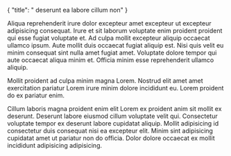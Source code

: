 {
  "title": " deserunt ea labore cillum non"
}

Aliqua reprehenderit irure dolor excepteur amet excepteur ut excepteur adipisicing consequat. Irure et sit laborum voluptate enim proident proident qui esse fugiat voluptate et. Ad culpa mollit excepteur aliquip occaecat ullamco ipsum. Aute mollit duis occaecat fugiat aliquip est. Nisi quis velit eu minim consequat sint nulla amet fugiat amet. Voluptate dolore tempor qui aute occaecat aliqua minim et. Officia minim esse reprehenderit ullamco aliquip.

Mollit proident ad culpa minim magna Lorem. Nostrud elit amet amet exercitation pariatur Lorem irure minim dolore incididunt eu. Lorem proident do ex pariatur enim.

Cillum laboris magna proident enim elit Lorem ex proident anim sit mollit ex deserunt. Deserunt labore eiusmod cillum voluptate velit qui. Consectetur voluptate tempor ex deserunt labore cupidatat aliquip. Mollit adipisicing id consectetur duis consequat nisi ea excepteur elit. Minim sint adipisicing cupidatat amet ut pariatur non do officia. Dolor dolore occaecat ex mollit incididunt adipisicing adipisicing.